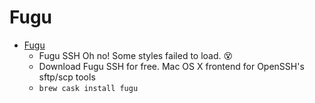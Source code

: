 # Fugu
- [Fugu](https://sourceforge.net/projects/fugussh/)
  -  Fugu SSH Oh no! Some styles failed to load. 😵
  - Download Fugu SSH for free.  Mac OS X frontend for OpenSSH's sftp/scp tools
  - `brew cask install fugu`
